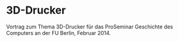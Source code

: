 # 3D-Drucker

Vortrag zum Thema 3D-Drucker für das ProSeminar Geschichte des Computers an der FU Berlin, Februar 2014.